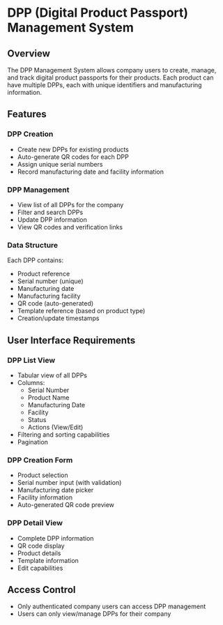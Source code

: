 # DPP (Digital Product Passport) Management System

## Overview
The DPP Management System allows company users to create, manage, and track digital product passports for their products. Each product can have multiple DPPs, each with unique identifiers and manufacturing information.

## Features

### DPP Creation
- Create new DPPs for existing products
- Auto-generate QR codes for each DPP
- Assign unique serial numbers
- Record manufacturing date and facility information

### DPP Management
- View list of all DPPs for the company
- Filter and search DPPs
- Update DPP information
- View QR codes and verification links

### Data Structure
Each DPP contains:
- Product reference
- Serial number (unique)
- Manufacturing date
- Manufacturing facility
- QR code (auto-generated)
- Template reference (based on product type)
- Creation/update timestamps

## User Interface Requirements

### DPP List View
- Tabular view of all DPPs
- Columns:
  - Serial Number
  - Product Name
  - Manufacturing Date
  - Facility
  - Status
  - Actions (View/Edit)
- Filtering and sorting capabilities
- Pagination

### DPP Creation Form
- Product selection
- Serial number input (with validation)
- Manufacturing date picker
- Facility information
- Auto-generated QR code preview

### DPP Detail View
- Complete DPP information
- QR code display
- Product details
- Template information
- Edit capabilities

## Access Control
- Only authenticated company users can access DPP management
- Users can only view/manage DPPs for their company 
